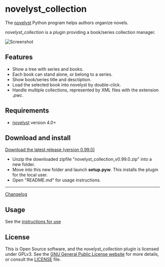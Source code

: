 # novelyst_collection

The [novelyst](https://peter88213.github.io/novelyst/) Python program helps authors organize novels.  

*novelyst_collection* is a plugin providing a book/series collection manager. 

![Screenshot](Screenshots/screen01.png)

## Features

- Show a tree with series and books.
- Each book can stand alone, or belong to a series.
- Show book/series title and desctiption.
- Load the selected book into novelyst by double-click. 
- Handle multiple collections, represented by XML files with the extension *.pwc*.

## Requirements

- [novelyst](https://peter88213.github.io/novelyst/) version 4.0+

## Download and install

[Download the latest release (version 0.99.0)](https://github.com/peter88213/novelyst_collection/raw/main/dist/novelyst_collection_v0.99.0.zip)

- Unzip the downloaded zipfile "novelyst_collection_v0.99.0.zip" into a new folder.
- Move into this new folder and launch **setup.pyw**. This installs the plugin for the local user.
- Open "README.md" for usage instructions.

------------------------------------------------------------------

[Changelog](changelog)

## Usage

See the [instructions for use](usage)

## License

This is Open Source software, and the *novelyst_collection* plugin is licensed under GPLv3. See the
[GNU General Public License website](https://www.gnu.org/licenses/gpl-3.0.en.html) for more
details, or consult the [LICENSE](https://github.com/peter88213/novelyst_collection/blob/main/LICENSE) file.
